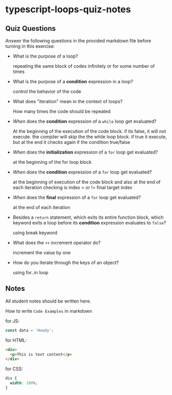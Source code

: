 # typescript-loops-quiz-notes

## Quiz Questions

Answer the following questions in the provided markdown file before turning in this exercise:

- What is the purpose of a loop?

  repeating the same block of codes infinitely or for some number of times

- What is the purpose of a **condition** expression in a loop?

  control the behavior of the code

- What does "iteration" mean in the context of loops?

  How many times the code should be repeated

- _When_ does the **condition** expression of a `while` loop get evaluated?

  At the beginning of the execution of the code block. if its false, it will not execute. the compiler will skip
  the the while loop block. if true it execute, but at the end it checks again if the condition true/false


- _When_ does the **initialization** expression of a `for` loop get evaluated?

  at the beginning of the for loop block

- _When_ does the **condition** expression of a `for` loop get evaluated?

  at the beginning of execution of the code block and also at the end of each iteration
  checking is index = or != final target index

- _When_ does the **final** expression of a `for` loop get evaluated?

  at the end of each iteration

- Besides a `return` statement, which exits its entire function block, which keyword exits a loop before its **condition** expression evaluates to `false`?

  using break keyword

- What does the `++` increment operator do?

  increment the value by one

- How do you iterate through the keys of an object?

  using for..in loop

## Notes

All student notes should be written here.

How to write `Code Examples` in markdown

for JS:

```javascript
const data = 'Howdy';
```

for HTML:

```html
<div>
  <p>This is text content</p>
</div>
```

for CSS:

```css
div {
  width: 100%;
}
```
